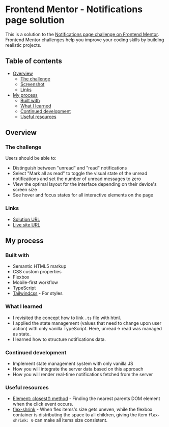# Frontend Mentor - Notifications page solution

This is a solution to the [Notifications page challenge on Frontend Mentor](https://www.frontendmentor.io/challenges/notifications-page-DqK5QAmKbC). Frontend Mentor challenges help you improve your coding skills by building realistic projects.

## Table of contents

- [Overview](#overview)
  - [The challenge](#the-challenge)
  - [Screenshot](#screenshot)
  - [Links](#links)
- [My process](#my-process)
  - [Built with](#built-with)
  - [What I learned](#what-i-learned)
  - [Continued development](#continued-development)
  - [Useful resources](#useful-resources)

## Overview

### The challenge

Users should be able to:

- Distinguish between "unread" and "read" notifications
- Select "Mark all as read" to toggle the visual state of the unread notifications and set the number of unread messages to zero
- View the optimal layout for the interface depending on their device's screen size
- See hover and focus states for all interactive elements on the page

### Links

- [Solution URL](https://github.com/hana1203/fm-challenges/tree/main/notifications-page-main)
- [Live site URL](https://hana1203.github.io/fm-challenges/notifications-page-main/index.html)

## My process

### Built with

- Semantic HTML5 markup
- CSS custom properties
- Flexbox
- Mobile-first workflow
- TypeScript
- [Tailwindcss](https://tailwindcss.com/docs/installation/play-cdn) - For styles

### What I learned

- I revisited the concept how to link `.ts` file with html.
- I applied the state management (values that need to change upon user action) with only vanilla TypeScript. Here, unread-> read was managed as state.
- I learned how to structure notifications data.

### Continued development

- Implement state management system with only vanilla JS
- How you will integrate the server data based on this approach
- How you will render real-time notifications fetched from the server

### Useful resources

- [Element: closest() method](https://developer.mozilla.org/en-US/docs/Web/API/Element/closest) - Finding the nearest parents DOM element when the click event occurs.
- [flex-shrink](https://css-tricks.com/almanac/properties/f/flex-shrink/) - When flex items's size gets uneven, while the flexbox container is distributing the space to all children, giving the item `flex-shrink: 0` can make all items size consistent.
